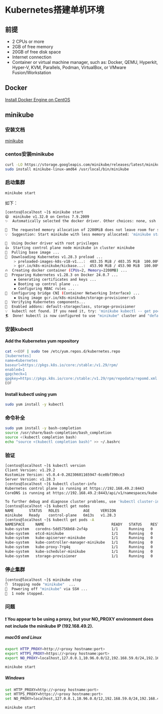 # Kubernetes搭建单机环境
## 前提
- 2 CPUs or more
- 2GB of free memory
- 20GB of free disk space
- Internet connection
- Container or virtual machine manager, such as: Docker, QEMU, Hyperkit, Hyper-V, KVM, Parallels, Podman, VirtualBox, or VMware Fusion/Workstation

## Docker
[Install Docker Engine on CentOS](https://docs.docker.com/engine/install/centos/)

## minikube
### 安装文档
[minikube](https://minikube.sigs.k8s.io/docs/start/)

### centos安装minikube
```bash
curl -LO https://storage.googleapis.com/minikube/releases/latest/minikube-linux-amd64
sudo install minikube-linux-amd64 /usr/local/bin/minikube
```

### 启动集群
```bash
minikube start
```

如下：

```bash
[centos@localhost ~]$ minikube start
😄  minikube v1.32.0 on Centos 7.9.2009
✨  Automatically selected the docker driver. Other choices: none, ssh

🧯  The requested memory allocation of 2200MiB does not leave room for system overhead (total system memory: 2827MiB). You may face stability issues.
💡  Suggestion: Start minikube with less memory allocated: 'minikube start --memory=2200mb'

📌  Using Docker driver with root privileges
👍  Starting control plane node minikube in cluster minikube
🚜  Pulling base image ...
💾  Downloading Kubernetes v1.28.3 preload ...
    > preloaded-images-k8s-v18-v1...:  403.35 MiB / 403.35 MiB  100.00% 8.81 Mi
    > gcr.io/k8s-minikube/kicbase...:  453.90 MiB / 453.90 MiB  100.00% 8.13 Mi
🔥  Creating docker container (CPUs=2, Memory=2200MB) ...
🐳  Preparing Kubernetes v1.28.3 on Docker 24.0.7 ...
    ▪ Generating certificates and keys ...
    ▪ Booting up control plane ...
    ▪ Configuring RBAC rules ...
🔗  Configuring bridge CNI (Container Networking Interface) ...
    ▪ Using image gcr.io/k8s-minikube/storage-provisioner:v5
🔎  Verifying Kubernetes components...
🌟  Enabled addons: default-storageclass, storage-provisioner
💡  kubectl not found. If you need it, try: 'minikube kubectl -- get pods -A'
🏄  Done! kubectl is now configured to use "minikube" cluster and "default" namespace by default
```

### 安装kubectl
#### Add the Kubernetes yum repository
```bash
cat <<EOF | sudo tee /etc/yum.repos.d/kubernetes.repo
[kubernetes]
name=Kubernetes
baseurl=https://pkgs.k8s.io/core:/stable:/v1.29/rpm/
enabled=1
gpgcheck=1
gpgkey=https://pkgs.k8s.io/core:/stable:/v1.29/rpm/repodata/repomd.xml.key
EOF
```

#### Install kubectl using yum
```bash
sudo yum install -y kubectl
```

### 命令补全
```bash
sudo yum install -y bash-completion
source /usr/share/bash-completion/bash_completion
source <(kubectl completion bash)
echo "source <(kubectl completion bash)" >> ~/.bashrc
```

### 验证
```bash
[centos@localhost ~]$ kubectl version 
Client Version: v1.29.2
Kustomize Version: v5.0.4-0.20230601165947-6ce0bf390ce3
Server Version: v1.28.3
[centos@localhost ~]$ kubectl cluster-info
Kubernetes control plane is running at https://192.168.49.2:8443
CoreDNS is running at https://192.168.49.2:8443/api/v1/namespaces/kube-system/services/kube-dns:dns/proxy

To further debug and diagnose cluster problems, use 'kubectl cluster-info dump'.
[centos@localhost ~]$ kubectl get nodes 
NAME       STATUS   ROLES           AGE     VERSION
minikube   Ready    control-plane   6m13s   v1.28.3
[centos@localhost ~]$ kubectl get pods -A
NAMESPACE     NAME                               READY   STATUS    RESTARTS   AGE
kube-system   coredns-5dd5756b68-2xf4p           1/1     Running   0          6m18s
kube-system   etcd-minikube                      1/1     Running   0          6m32s
kube-system   kube-apiserver-minikube            1/1     Running   0          6m30s
kube-system   kube-controller-manager-minikube   1/1     Running   0          6m30s
kube-system   kube-proxy-7rg4q                   1/1     Running   0          6m19s
kube-system   kube-scheduler-minikube            1/1     Running   0          6m30s
kube-system   storage-provisioner                1/1     Running   0          6m29s
```

### 停止集群
```bash
[centos@localhost ~]$ minikube stop
✋  Stopping node "minikube"  ...
🛑  Powering off "minikube" via SSH ...
🛑  1 node stopped.
```

### 问题
#### ❗  You appear to be using a proxy, but your NO_PROXY environment does not include the minikube IP (192.168.49.2).
##### macOS and Linux
```bash
export HTTP_PROXY=http://<proxy hostname:port>
export HTTPS_PROXY=https://<proxy hostname:port>
export NO_PROXY=localhost,127.0.0.1,10.96.0.0/12,192.168.59.0/24,192.168.49.0/24,192.168.39.0/24

minikube start
```

##### Windows
```bash
set HTTP_PROXY=http://<proxy hostname:port>
set HTTPS_PROXY=https://<proxy hostname:port>
set NO_PROXY=localhost,127.0.0.1,10.96.0.0/12,192.168.59.0/24,192.168.49.0/24,192.168.39.0/24

minikube start
```

